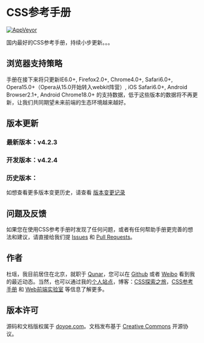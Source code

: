 # CSS参考手册

[![AppVeyor](https://img.shields.io/appveyor/ci/doyoe/css-handbook.svg)](https://ci.appveyor.com/project/doyoe/css-handbook)

国内最好的CSS参考手册，持续小步更新。。。

## 浏览器支持策略

手册在接下来将只更新IE6.0+, Firefox2.0+, Chrome4.0+, Safari6.0+, Opera15.0+（Opera从15.0开始转入webkit阵营）, iOS Safari6.0+, Android Browser2.1+, Android Chrome18.0+ 的支持数据，低于这些版本的数据将不再更新，让我们共同期望未来前端的生态环境越来越好。

## 版本更新

### 最新版本：v4.2.3

### 开发版本：v4.2.4


### 历史版本：

如想查看更多版本变更历史，请查看 [版本变更记录](http://css.doyoe.com/introduction/change-list.htm)


## 问题及反馈

如果您在使用CSS参考手册时发现了任何问题，或者有任何帮助手册更完善的想法和建议，请直接给我们提 [Issues](https://github.com/doyoe/css-handbook/issues/new) 和 [Pull Requests](https://github.com/doyoe/css-handbook/pulls)。


## 作者

杜瑶，我目前居住在北京，就职于 [Qunar](http://www.qunar.com)，您可以在 [Github](https://github.com/doyoe) 或者 [Weibo](http://weibo.com/doyoe) 看到我的最近动态。当然，也可以通过我的[个人站点](http://www.doyoe.com)，博客：[CSS探索之旅](http://blog.doyoe.com)，[CSS参考手册](http://css.doyoe.com) 和 [Web前端实验室](http://demo.doyoe.com) 等信息了解更多。


## 版本许可

源码和文档版权属于 [doyoe.com](http://www.doyoe.com)。文档发布基于 [Creative Commons](http://creativecommons.org/licenses/by/4.0/) 开源协议。